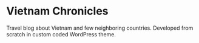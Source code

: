 # Vietnam Chronicles

Travel blog about Vietnam and few neighboring countries. Developed from scratch in custom coded WordPress theme. 
